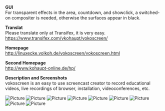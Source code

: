 **GUI**  
For transparent effects in the area, countdown, and showclick, a switched-on compositer is needed, otherwise the surfaces appear in black.

**Translat**  
Please translate only at Transifex, it is very easy.  
https://www.transifex.com/vkohaupt/vokoscreen/

**Homepage**  
http://linuxecke.volkoh.de/vokoscreen/vokoscreen.html

**Second Homepage**  
http://www.kohaupt-online.de/hp/

**Description and Screenshots**  
vokoscreen is an easy to use screencast creator to record educational videos, live recordings of browser, installation, videoconferences, etc.

![Picture](http://linuxecke.volkoh.de/vokoscreen/vokoscreen-picture-screen.png)
![Picture](http://linuxecke.volkoh.de/vokoscreen/vokoscreen-picture-audio.png)
![Picture](http://linuxecke.volkoh.de/vokoscreen/vokoscreen-picture-codec.png)
![Picture](http://linuxecke.volkoh.de/vokoscreen/vokoscreen-picture-miscellaneous.png)
![Picture](http://linuxecke.volkoh.de/vokoscreen/vokoscreen-picture-webcam.png)
![Picture](http://linuxecke.volkoh.de/vokoscreen/vokoscreen-picture-about.png)
![Picture](http://linuxecke.volkoh.de/vokoscreen/vokoscreen-picture-webcambusy.png)
![Picture](http://linuxecke.volkoh.de/vokoscreen/vokoscreen-picture-area.png)
![Picture](http://linuxecke.volkoh.de/vokoscreen/vokoscreen-picture-credits.png)
